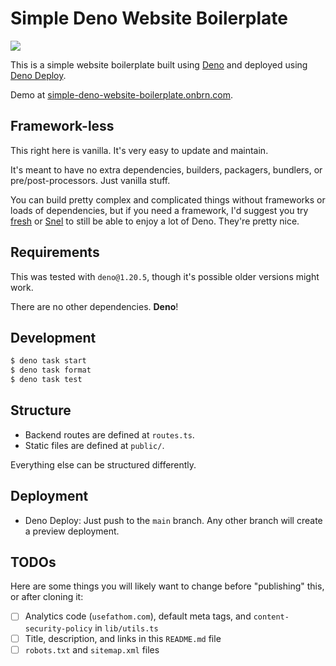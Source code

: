# Simple Deno Website Boilerplate

[![](https://github.com/BrunoBernardino/deno-boilerplate-simple-website/workflows/Run%20Tests/badge.svg)](https://github.com/BrunoBernardino/deno-boilerplate-simple-website/actions?workflow=Run+Tests)

This is a simple website boilerplate built using [Deno](https://deno.land) and deployed using [Deno Deploy](https://deno.com/deploy).

Demo at [simple-deno-website-boilerplate.onbrn.com](https://simple-deno-website-boilerplate.onbrn.com).

## Framework-less

This right here is vanilla. It's very easy to update and maintain.

It's meant to have no extra dependencies, builders, packagers, bundlers, or pre/post-processors. Just vanilla stuff.

You can build pretty complex and complicated things without frameworks or loads of dependencies, but if you need a framework, I'd suggest you try [fresh](https://fresh.deno.dev/) or [Snel](https://crewdevio.mod.land/projects/Snel) to still be able to enjoy a lot of Deno. They're pretty nice.

## Requirements

This was tested with `deno@1.20.5`, though it's possible older versions might work.

There are no other dependencies. **Deno**!

## Development

```sh
$ deno task start
$ deno task format
$ deno task test
```

## Structure

- Backend routes are defined at `routes.ts`.
- Static files are defined at `public/`.

Everything else can be structured differently.

## Deployment

- Deno Deploy: Just push to the `main` branch. Any other branch will create a preview deployment.

## TODOs

Here are some things you will likely want to change before "publishing" this, or after cloning it:

- [ ] Analytics code (`usefathom.com`), default meta tags, and `content-security-policy` in `lib/utils.ts`
- [ ] Title, description, and links in this `README.md` file
- [ ] `robots.txt` and `sitemap.xml` files
